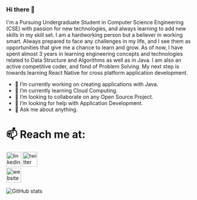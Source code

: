 ### Hi there 👋

<!--
**1amsv/1amsv** is a ✨ _special_ ✨ repository because its `README.md` (this file) appears on your GitHub profile. -->

I'm a Pursuing Undergraduate Student in Computer Science Engineering (CSE) with
passion for new technologies, and always learning to add new skills in my skill set.
I am a hardworking person but a believer in working smart. Always prepared to face
any challenges in my life, and I see them as opportunities that give me a chance to
learn and grow. As of now, I have spent almost 3 years in learning engineering
concepts and technologies related to Data Structure and Algorithms as well as in
Java. I am also an active competitive coder, and fond of Problem Solving. My next
step is towards learning React Native for cross platform application development.

- 🔭 I’m currently working on creating applications with Java. 
- 🌱 I’m currently learning Cloud Computing.
- 👯 I’m looking to collaborate on any Open Source Project.
- 🤔 I’m looking for help with Application Development.
- 💬 Ask me about anything.

# 📫 Reach me at:
[<img src='https://cdn.jsdelivr.net/npm/simple-icons@3.0.1/icons/linkedin.svg' alt='linkedin' height='40'>](https://www.linkedin.com/in/1amsv/) 
[<img src='https://cdn.jsdelivr.net/npm/simple-icons@3.0.1/icons/twitter.svg' alt='twitter' height='40'>](https://twitter.com/1amsv)  
[<img src='https://cdn.jsdelivr.net/npm/simple-icons@3.0.1/icons/icloud.svg' alt='website' height='40'>](https://github.com/1amsv)  

![GitHub stats](https://github-readme-stats.vercel.app/api?username=tgoel5884&show_icons=true)
